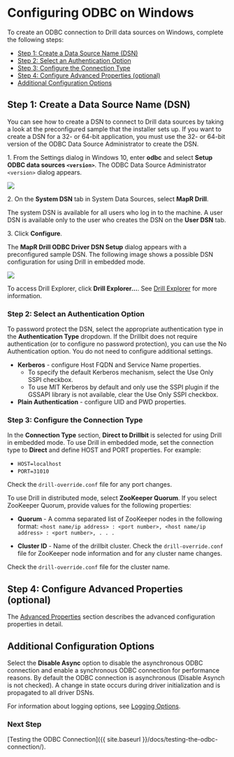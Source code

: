 # Configuring ODBC on Windows
To create an ODBC connection to Drill data sources on Windows, complete the following steps:

  * [Step 1: Create a Data Source Name (DSN)]({{site.baseurl}}/docs/configuring-odbc-on-windows/#step-1:-create-a-data-source-name-(dsn))
  * [Step 2: Select an Authentication Option]({{site.baseurl}}/docs/configuring-odbc-on-windows/#step-2:-select-an-authentication-option)  
  * [Step 3: Configure the Connection Type]({{site.baseurl}}/docs/configuring-odbc-on-windows/#step-3:-configure-the-connection-type)  
  * [Step 4: Configure Advanced Properties (optional)]({{site.baseurl}}/docs/configuring-odbc-on-windows/#step-4:-configure-advanced-properties-(optional))  
  * [Additional Configuration Options]({{site.baseurl}}/docs/configuring-odbc-on-windows/#additional-configuration-options)

## Step 1: Create a Data Source Name (DSN) 

You can see how to create a DSN to connect to Drill data sources by taking a look at the preconfigured sample that the installer sets up. If you want to create a DSN for a 32- or 64-bit application, you must use the 32- or 64-bit
version of the ODBC Data Source Administrator to create the DSN.

1\. From the Settings dialog in Windows 10, enter **odbc** and select **Setup ODBC data sources `<version>`**. The ODBC Data Source Administrator `<version>` dialog appears.   

![](http://i.imgur.com/uK42pUe.png)



2\. On the **System DSN** tab in System Data Sources, select **MapR Drill**.  

   The system DSN is available for all users who log in to the machine. A user DSN is available only to the user who creates the DSN on the **User DSN** tab. 
 
3\. Click **Configure**.  
  
   The **MapR Drill ODBC Driver DSN Setup** dialog appears with a preconfigured sample DSN. The following image shows a possible DSN configuration for using Drill in embedded mode.  


![](http://i.imgur.com/f9Avhcz.png) 

   To access Drill Explorer, click **Drill Explorer...**. See [Drill Explorer]({{site.baseurl}}/docs/drill-explorer-introduction/) for more information.
   
### Step 2: Select an Authentication Option
To password protect the DSN, select the appropriate authentication type in the **Authentication Type** dropdown.  If the Drillbit does not require authentication (or to configure no password protection), you can use the No Authentication option. You do not need to configure additional settings.

* **Kerberos** - configure Host FQDN and Service Name properties.
	* To specify the default Kerberos mechanism, select the Use Only SSPI checkbox.
	* To use MIT Kerberos by default and only use the SSPI plugin if the GSSAPI library is not available, clear the Use Only SSPI checkbox.
* **Plain Authentication** - configure UID and PWD properties. 

### Step 3: Configure the Connection Type
In the **Connection Type** section, **Direct to Drillbit** is selected for using Drill in embedded mode. To use Drill in embedded mode, set the connection type to **Direct** and define HOST and PORT properties. For example:

* `HOST=localhost`  
* `PORT=31010`

Check the `drill-override.conf` file for any port changes. 

To use Drill in distributed mode, select **ZooKeeper Quorum**. If you select ZooKeeper Quorum, provide values for the following properties:

* **Quorum** - 
  A comma separated list of ZooKeeper nodes in the following format:
  `<host name/ip address> : <port number>, <host name/ip address> : <port number>, . . .`

* **Cluster ID** - 
  Name of the drillbit cluster. Check the `drill-override.conf` file for ZooKeeper node information and for any cluster name changes.

 Check the `drill-override.conf` file for the cluster name.  

## Step 4: Configure Advanced Properties (optional)


The [Advanced Properties]({{site.baseurl}}/docs/odbc-configuration-reference/) section describes the advanced configuration properties in detail.  

## Additional Configuration Options

Select the **Disable Async** option to disable the asynchronous ODBC connection and enable a synchronous ODBC connection for performance reasons. By default the ODBC connection is asynchronous (Disable Asynch is not checked). A change in state occurs during driver initialization and is propagated to all driver DSNs.

For information about logging options, see [Logging Options]({{site.baseurl}}/docs/odbc-configuration-reference/#logging-options).

### Next Step

[Testing the ODBC Connection]({{ site.baseurl }}/docs/testing-the-odbc-connection/).
